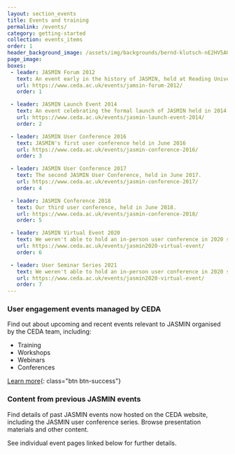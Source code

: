 ```yaml
---
layout: section_events
title: Events and training
permalink: /events/
category: getting-started
collection: events_items
order: 1
header_background_image: /assets/img/backgrounds/bernd-klutsch-nE2HV5AUXFo-unspla.a944b47e.fill-2000x1000.jpg
page_image: 
boxes:
 - leader: JASMIN Forum 2012
   text: An event early in the history of JASMIN, held at Reading University in 2012
   url: https://www.ceda.ac.uk/events/jamsin-forum-2012/
   order: 1

 - leader: JASMIN Launch Event 2014
   text: An event celebrating the formal launch of JASMIN held in 2014
   url: https://www.ceda.ac.uk/events/jasmin-launch-event-2014/
   order: 2

 - leader: JASMIN User Conference 2016
   text: JASMIN's first user conference held in June 2016
   url: https://www.ceda.ac.uk/events/jasmin-conference-2016/
   order: 3

 - leader: JASMIN User Conference 2017
   text: The second JASMIN User Conference, held in June 2017.
   url: https://www.ceda.ac.uk/events/jasmin-conference-2017/
   order: 4

 - leader: JASMIN Conference 2018
   text: Our third user conference, held in June 2018.
   url: https://www.ceda.ac.uk/events/jasmin-conference-2018/
   order: 5

 - leader: JASMIN Virtual Event 2020
   text: We weren't able to hold an in-person user conference in 2020 so we moved the event online.
   url: https://www.ceda.ac.uk/events/jasmin2020-virtual-event/
   order: 6

 - leader: User Seminar Series 2021
   text: We weren't able to hold an in-person user conference in 2020 so we moved the event online.
   url: https://www.ceda.ac.uk/events/jasmin2020-virtual-event/
   order: 7
---
```


### User engagement events managed by CEDA
Find out about upcoming and recent events relevant to JASMIN organised by the CEDA team, including:

* Training
* Workshops
* Webinars
* Conferences

[Learn more](https://www.ceda.ac.uk/events/){: class="btn btn-success"}

### Content from previous JASMIN events
Find details of past JASMIN events now hosted on the CEDA website, including the JASMIN user conference series. Browse presentation materials and other content.

See individual event pages linked below for further details.




